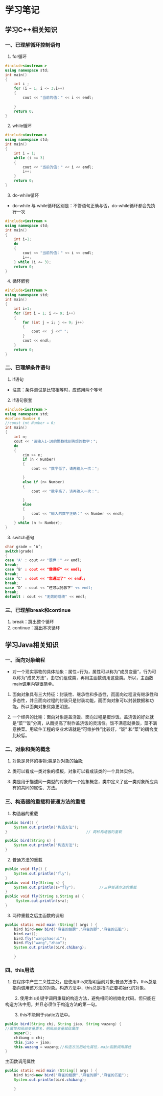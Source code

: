 # 学习笔记

## 学习C++相关知识

### 一、已理解循环控制语句

1. for循环

```C++
#include<iostream >
using namespace std;
int main()
{
	int i ;
	for (i = 1; i <= 3;i++)
	{
		cout << "当前的值：" << i << endl;
		
	}
	return 0;
}
```

2. while循环

```C++
#include<iostream >
using namespace std;
int main()
{
	int i = 1;
	while (i <= 3)
	{
		cout << "当前的值：" << i << endl;
		i++;
	}
	return 0;
}
```

3. do-while循环
* do-while 与 while循环区别是：不管语句正确与否，do-while循环都会先执行一次

```C++
#include<iostream >
using namespace std;
int main()
{
	int i=1;
	do
	{
		cout << "当前的值：" << i << endl;
		i++;
	} while (i <= 3);
	return 0;
}
```

4. 循环嵌套

```C++
#include<iostream >
using namespace std;
int main()
{
	int i=1;
	for (int i = 1; i <= 9; i++)
	{
		for (int j = i; j <= 9; j++)
		{
			cout <<  j <<" ";
		}
		cout << endl;
	}
	return 0;
}
```

### 二、已理解条件语句

1. if语句
* 注意：条件测试是比较相等时，应该用两个等号

2. if语句嵌套

```C++
#include<iostream >
using namespace std;
#define Number 6
//const int Number = 6;
int main()
{
	int n;
	cout << "请输入1-10的整数找到猜想的数字：";
	do
	{
		cin >> n;
		if (n < Number)
		{
			cout << "数字低了，请再输入一次：";

		}
		else if (n> Number)
		{
			cout << "数字高了，请再输入一次：";

		}
		else
		{
			cout << "输入的数字正确：" << Number << endl;
		}
	} while (n != Number);
}
```

3. switch语句

```C++
char grade = ‘A’; 
switch(grade) 
{ 
case 'A' : cout << "很棒！" << endl; 
break; 
case ‘B' : cout << "做得好" << endl; 
break; 
case ‘C' : cout << "您通过了" << endl; 
break; 
case ‘D’ : cout << “还可以抢救下" << endl; 
break; 
default : cout << "无效的成绩" << endl; 
```


### 三、已理解break和continue

1. break：跳出整个循环
2. continue：跳出本次循环


## 学习Java相关知识

### 一、面向对象编程

* 对一个现实事物的具体抽象：属性+行为，属性可以称为“成员变量”，行为可以称为“成员方法”，由它们组成类，再用主函数调用这些类。所以，主函数main调用内容很简单。

1. 面向对象具有三大特征：封装性、继承性和多态性，而面向过程没有继承性和多态性，并且面向过程的封装只是封装功能，而面向对象可以封装数据和功能。所以面向对象优势更明显。

2. 一个经典的比喻：面向对象是盖浇饭、面向过程是蛋炒饭。盖浇饭的好处就是“菜”“饭”分离，从而提高了制作盖浇饭的灵活性。饭不满意就换饭，菜不满意换菜。用软件工程的专业术语就是“可维护性”比较好，“饭” 和“菜”的耦合度比较低。


### 二、对象和类的概念

1. 对象是具体的事物;类是对对象的抽象;

2. 类可以看成一类对象的模板，对象可以看成该类的一个具体实例。

3. 类是用于描述同一类型的对象的一个抽象概念，类中定义了这一类对象所应具有的共同的属性、方法。


### 三、构造器的重载和普通方法的重载

1. 构造器的重载

```Java
public bird() {
	System.out.println("构造方法");
}                                    // 两种构造器的重载

public bird(String s) {
	System.out.println("构造方法");
}
```

2. 普通方法的重载

```Java
public void fly() {
	System.out.println("fly");
}
public void fly(String s) { 
	System.out.println(s+"fly");           //三种普通方法的重载
}
public void fly(String s,String a) {
	 System.out.println(s+a);
}
```

3. 两种重载之后主函数的调用

```Java
public static void main (String[] args ) {
	bird bird=new bird("麻雀的翅膀","麻雀的脚","麻雀的五脏");
	bird.eat();
	bird.fly("wangzhaorui");
	bird.fly("wang","zhao");
	System.out.println(bird.chibang);
	
	}
```

### 四、this用法

1.  在程序中产生二义性之处，应使用this来指明当前对象;普通方法中，this总是指向调用该方法的对象。构造方法中，this总是指向正要初始化的对象。

　　
2. 使用this关键字调用重载的构造方法，避免相同的初始化代码。但只能在构造方法中用，并且必须位于构造方法的第一句。

　　
3. this不能用于static方法中。

```Java
public bird(String chi, String jiao, String wuzang) { 
//属性和局部变量重名，把局部变量赋给属性
	super();
	chibang = chi;
	this.jiao = jiao;
	this.wuzang = wuzang;//构造方法初始化属性，main函数调用属性
}
```

主函数调用属性
```Java
public static void main (String[] args ) {
	bird bird=new bird("麻雀的翅膀","麻雀的脚","麻雀的五脏");
	System.out.println(bird.chibang);
	
	}
```

